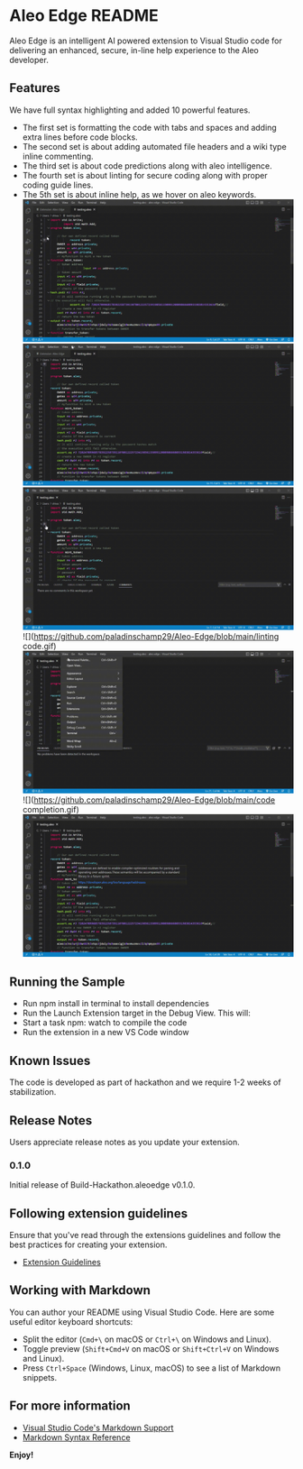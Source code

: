 # Aleo Edge README

Aleo Edge is an intelligent AI powered extension to Visual Studio code for delivering an enhanced, secure, in-line help experience to the Aleo developer.


## Features

We have full syntax highlighting and added 10 powerful features.
* The first set is formatting the code with tabs and spaces and adding extra lines before code blocks.
* The second set is about adding automated file headers and a  wiki type inline commenting.
* The third set is about code predictions along with aleo intelligence.
* The fourth set is about linting for secure coding along with proper coding guide lines.
* The 5th set is about inline help, as we hover on aleo keywords.
![](https://github.com/paladinschamp29/Aleo-Edge/blob/main/formatcode.gif)
![](https://github.com/paladinschamp29/Aleo-Edge/blob/main/file%20header.gif)
![](https://github.com/paladinschamp29/Aleo-Edge/blob/main/inline%20comment.gif)
![](https://github.com/paladinschamp29/Aleo-Edge/blob/main/linting code.gif)
![](https://github.com/paladinschamp29/Aleo-Edge/blob/main/secure%20code.gif.gif)
![](https://github.com/paladinschamp29/Aleo-Edge/blob/main/code completion.gif)
![](https://github.com/paladinschamp29/Aleo-Edge/blob/main/hover.gif)




## Running the Sample

* Run npm install in terminal to install dependencies
* Run the Launch Extension target in the Debug View. This will:
* Start a task npm: watch to compile the code
* Run the extension in a new VS Code window


## Known Issues

The code is developed as part of hackathon and we require 1-2 weeks of stabilization.

## Release Notes

Users appreciate release notes as you update your extension.

### 0.1.0

Initial release of Build-Hackathon.aleoedge v0.1.0.


## Following extension guidelines

Ensure that you've read through the extensions guidelines and follow the best practices for creating your extension.

* [Extension Guidelines](https://code.visualstudio.com/api/references/extension-guidelines)

## Working with Markdown

You can author your README using Visual Studio Code. Here are some useful editor keyboard shortcuts:

* Split the editor (`Cmd+\` on macOS or `Ctrl+\` on Windows and Linux).
* Toggle preview (`Shift+Cmd+V` on macOS or `Shift+Ctrl+V` on Windows and Linux).
* Press `Ctrl+Space` (Windows, Linux, macOS) to see a list of Markdown snippets.

## For more information

* [Visual Studio Code's Markdown Support](http://code.visualstudio.com/docs/languages/markdown)
* [Markdown Syntax Reference](https://help.github.com/articles/markdown-basics/)

**Enjoy!**
